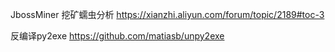 
JbossMiner 挖矿蠕虫分析
https://xianzhi.aliyun.com/forum/topic/2189#toc-3

反编译py2exe
https://github.com/matiasb/unpy2exe
